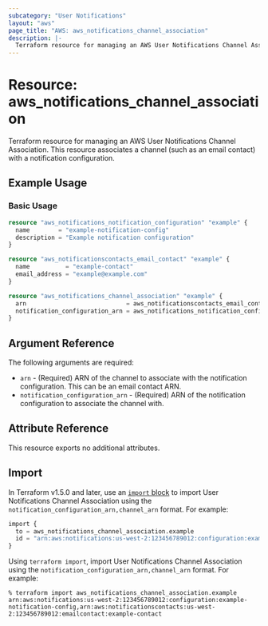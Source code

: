 ```yaml
---
subcategory: "User Notifications"
layout: "aws"
page_title: "AWS: aws_notifications_channel_association"
description: |-
  Terraform resource for managing an AWS User Notifications Channel Association.
---
```

# Resource: aws_notifications_channel_association

Terraform resource for managing an AWS User Notifications Channel Association. This resource associates a channel (such as an email contact) with a notification configuration.

## Example Usage

### Basic Usage

```terraform
resource "aws_notifications_notification_configuration" "example" {
  name        = "example-notification-config"
  description = "Example notification configuration"
}

resource "aws_notificationscontacts_email_contact" "example" {
  name          = "example-contact"
  email_address = "example@example.com"
}

resource "aws_notifications_channel_association" "example" {
  arn                            = aws_notificationscontacts_email_contact.example.arn
  notification_configuration_arn = aws_notifications_notification_configuration.example.arn
}
```

## Argument Reference

The following arguments are required:

* `arn` - (Required) ARN of the channel to associate with the notification configuration. This can be an email contact ARN.
* `notification_configuration_arn` - (Required) ARN of the notification configuration to associate the channel with.

## Attribute Reference

This resource exports no additional attributes.

## Import

In Terraform v1.5.0 and later, use an [`import` block](https://developer.hashicorp.com/terraform/language/import) to import User Notifications Channel Association using the `notification_configuration_arn,channel_arn` format. For example:

```terraform
import {
  to = aws_notifications_channel_association.example
  id = "arn:aws:notifications:us-west-2:123456789012:configuration:example-notification-config,arn:aws:notificationscontacts:us-west-2:123456789012:emailcontact:example-contact"
}
```

Using `terraform import`, import User Notifications Channel Association using the `notification_configuration_arn,channel_arn` format. For example:

```console
% terraform import aws_notifications_channel_association.example arn:aws:notifications:us-west-2:123456789012:configuration:example-notification-config,arn:aws:notificationscontacts:us-west-2:123456789012:emailcontact:example-contact
```
